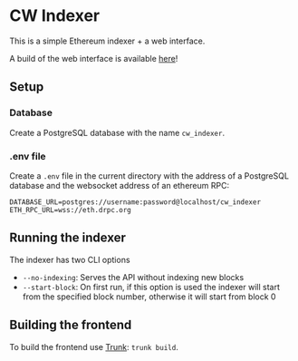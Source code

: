 # CW Indexer

This is a simple Ethereum indexer + a web interface.

A build of the web interface is available [here](https://arrudagates.github.io/cw-indexer/)!

## Setup

### Database
Create a PostgreSQL database with the name `cw_indexer`.

### .env file
Create a `.env` file in the current directory with the address of a PostgreSQL database and the websocket address of an ethereum RPC:
```
DATABASE_URL=postgres://username:password@localhost/cw_indexer
ETH_RPC_URL=wss://eth.drpc.org
```

## Running the indexer
The indexer has two CLI options
- `--no-indexing`: Serves the API without indexing new blocks
- `--start-block`: On first run, if this option is used the indexer will start from the specified block number, otherwise it will start from block 0

## Building the frontend
To build the frontend use [Trunk](https://trunkrs.dev): `trunk build`.
